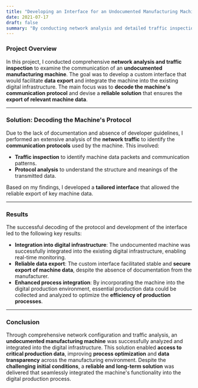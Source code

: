 ```yaml
---
title: "Developing an Interface for an Undocumented Manufacturing Machine through Network Analysis"
date: 2021-07-17
draft: false
summary: "By conducting network analysis and detailed traffic inspection, I successfully decoded the communication protocol of an undocumented manufacturing machine and integrated it into the digital infrastructure."
---
```

### Project Overview

In this project, I conducted comprehensive **network analysis and traffic inspection** to examine the communication of an **undocumented manufacturing machine**. The goal was to develop a custom interface that would facilitate **data export** and integrate the machine into the existing digital infrastructure. The main focus was to **decode the machine's communication protocol** and devise a **reliable solution** that ensures the **export of relevant machine data**.

---

### Solution: Decoding the Machine's Protocol

Due to the lack of documentation and absence of developer guidelines, I performed an extensive analysis of the **network traffic** to identify the **communication protocols** used by the machine. This involved:

- **Traffic inspection** to identify machine data packets and communication patterns.
- **Protocol analysis** to understand the structure and meanings of the transmitted data.

Based on my findings, I developed a **tailored interface** that allowed the reliable export of key machine data.

---

### Results

The successful decoding of the protocol and development of the interface led to the following key results:

- **Integration into digital infrastructure**: The undocumented machine was successfully integrated into the existing digital infrastructure, enabling real-time monitoring.
- **Reliable data export**: The custom interface facilitated stable and **secure export of machine data**, despite the absence of documentation from the manufacturer.
- **Enhanced process integration**: By incorporating the machine into the digital production environment, essential production data could be collected and analyzed to optimize the **efficiency of production processes**.

---

### Conclusion

Through comprehensive network configuration and traffic analysis, an **undocumented manufacturing machine** was successfully analyzed and integrated into the digital infrastructure. This solution enabled **access to critical production data**, improving **process optimization** and **data transparency** across the manufacturing environment. Despite the **challenging initial conditions**, a **reliable and long-term solution** was delivered that seamlessly integrated the machine's functionality into the digital production process.
